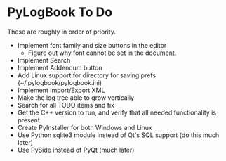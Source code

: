 # PyLogBook To Do

These are roughly in order of priority.

- Implement font family and size buttons in the editor
  - Figure out why font cannot be set in the document.
- Implement Search
- Implement Addendum button
- Add Linux support for directory for saving prefs (~/.pylogbook/pylogbook.ini)
- Implement Import/Export XML
- Make the log tree able to grow vertically
- Search for all TODO items and fix
- Get the C++ version to run, and verify that all needed functionality is present
- Create PyInstaller for both Windows and Linux
- Use Python sqlite3 module instead of Qt's SQL support (do this much later)
- Use PySide instead of PyQt (much later)
